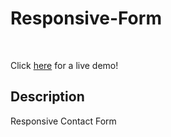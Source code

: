 # Responsive-Form

&nbsp;

Click [here](http://respform.mitten.surge.sh) for a live demo!

## Description

Responsive Contact Form
